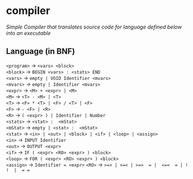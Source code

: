 # compiler

_Simple Compiler that translates source code for language defined below into an executable_

## Language (in BNF)

`<program>`  ->  `<vars> <block>`  
`<block>`    ->  `BEGIN <vars> : <stats> END`  
`<vars>`     ->  `empty | VOID Identifier <mvars>`  
`<mvars>`    ->  `empty | Identifier <mvars>`  
`<expr>`     ->  `<M> + <expr> | <M>`  
`<M>`        ->  `<T> - <M> | <T>`  
`<T>`        ->  `<F> * <T> | <F> / <T> | <F>`  
`<F>`        ->  `- <F> | <R>`  
`<R>`        ->  `( <expr> ) | Identifier | Number`  
`<stats>`    ->  `<stat> :  <mStat>`  
`<mStat>`    ->  `empty | <stat> :  <mStat>`  
`<stat>`     ->  `<in> | <out> | <block> | <if> | <loop> | <assign>`  
`<in>`       ->  `INPUT Identifier`  
`<out>`      ->  `OUTPUT <expr>`  
`<if>`       ->  `IF ( <expr> <RO> <expr> ) <block>`  
`<loop>`     ->  `FOR ( <expr> <RO> <expr> ) <block>`  
`<assign>`   ->  `Identifier = <expr>` 
`<RO>`       ->  `>=> | <=< | >=>  = |  <=<  = | ! !  |  = =`


